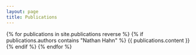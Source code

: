 ```yaml
---
layout: page
title: Publications
---
```


{% for publications in site.publications reverse %}
  {% if publications.authors contains "Nathan Hahn" %}
  {{ publications.content }}
  {% endif %}
{% endfor %}
